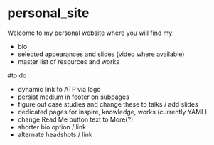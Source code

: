 # personal_site
Welcome to my personal website where you will find my:

* bio
* selected appearances and slides (video where available)
* master list of resources and works


#to do
* dynamic link to ATP via logo
* persist medium in footer on subpages
* figure out case studies and change these to talks / add slides
* dedicated pages for inspire, knowledge, works (currently YAML)
* change Read Me button text to More(?)
* shorter bio option / link
* alternate headshots / link
